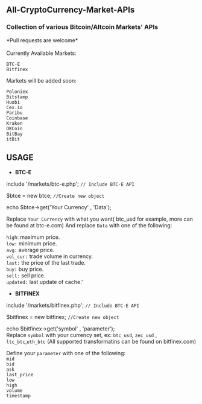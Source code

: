 <h2>All-CryptoCurrency-Market-APIs</h2>

<h3>Collection of various Bitcoin/Altcoin Markets' APIs</h3>
*Pull requests are welcome*<br>
<br>
Currently Available Markets:

    BTC-E
    Bitfinex

Markets will be added soon:

    Poloniex
    Bitstamp
    Huobi
    Cex.io
    Paribu
    Coinbase
    Kraken
    OKCoin
    BitBay
    itBit

## USAGE



 - **BTC-E**



include '/markets/btc-e.php'; `// Include BTC-E API`

$btce = new btce;  `//Create new object `

echo $btce->get('Your Currency' , 'Data'); 

Replace `Your Currency` with what you want( btc_usd for example, more can be found at btc-e.com) And replace `Data` with one of the following: 

`high`: maximum price.<br>
 `low:` minimum price.<br>
  `avg:` average price.<br>
`vol_cur:` trade volume in currency.<br>
`last:` the price of the last trade.<br>
`buy:` buy price.<br>
`sell:` sell price.<br>
`updated:` last update of cache.'<br>


- **BITFINEX**

include '/markets/bitfinex.php'; `// Include BTC-E API`

$bitfinex = new bitfinex;  `//Create new object `

echo $bitfinex->get('symbol' , 'parameter'); <br>
Replace `symbol` with your currency set, ex: `btc_usd`, `zec_usd` , `ltc_btc`,`eth_btc` (All supported transformatins can be found on bitfinex.com)

Define your `parameter` with one of the following:<br>
`mid`<br>
`bid`<br>
`ask`<br>
`last_price`<br>
`low`<br>
`high`<br>
`volume`<br>
`timestamp`<br>

